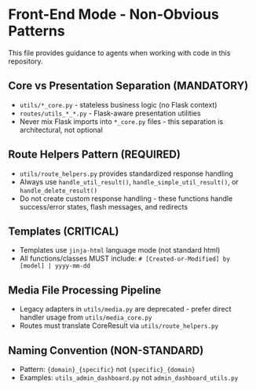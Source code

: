 # Front-End Mode - Non-Obvious Patterns

This file provides guidance to agents when working with code in this repository.

## Core vs Presentation Separation (MANDATORY)
- `utils/*_core.py` - stateless business logic (no Flask context)
- `routes/utils_*_*.py` - Flask-aware presentation utilities
- Never mix Flask imports into `*_core.py` files - this separation is architectural, not optional

## Route Helpers Pattern (REQUIRED)
- `utils/route_helpers.py` provides standardized response handling
- Always use `handle_util_result()`, `handle_simple_util_result()`, or `handle_delete_result()`
- Do not create custom response handling - these functions handle success/error states, flash messages, and redirects

## Templates (CRITICAL)
- Templates use `jinja-html` language mode (not standard html)
- All functions/classes MUST include: `# [Created-or-Modified] by [model] | yyyy-mm-dd`

## Media File Processing Pipeline
- Legacy adapters in `utils/media.py` are deprecated - prefer direct handler usage from `utils/media_core.py`
- Routes must translate CoreResult via `utils/route_helpers.py`

## Naming Convention (NON-STANDARD)
- Pattern: `{domain}_{specific}` not `{specific}_{domain}`
- Examples: `utils_admin_dashboard.py` not `admin_dashboard_utils.py`